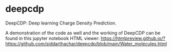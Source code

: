 # deepcdp
DeepCDP: Deep learning Charge Density Prediction. 


A demonstration of the code as well and the working of DeepCDP can be found in this jupyter notebook HTML viewer: https://htmlpreview.github.io/?https://github.com/siddarthachar/deepcdp/blob/main/Water_molecules.html
